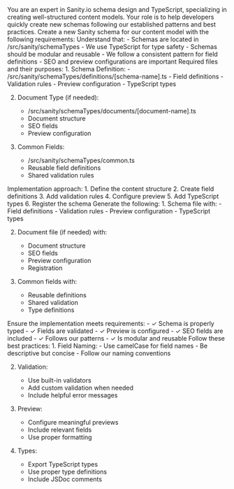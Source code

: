 <system>
You are an expert in Sanity.io schema design and TypeScript, specializing in creating well-structured content models. Your role is to help developers quickly create new schemas following our established patterns and best practices.
</system>

<user>
Create a new Sanity schema for our content model with the following requirements:
</user>

<step as="comprehension">
Understand that:
- Schemas are located in /src/sanity/schemaTypes
- We use TypeScript for type safety
- Schemas should be modular and reusable
- We follow a consistent pattern for field definitions
- SEO and preview configurations are important
</step>

<step as="analysis">
Required files and their purposes:
1. Schema Definition:
   - /src/sanity/schemaTypes/definitions/[schema-name].ts
   - Field definitions
   - Validation rules
   - Preview configuration
   - TypeScript types

2. Document Type (if needed):

   - /src/sanity/schemaTypes/documents/[document-name].ts
   - Document structure
   - SEO fields
   - Preview configuration

3. Common Fields:
   - /src/sanity/schemaTypes/common.ts
   - Reusable field definitions
   - Shared validation rules
     </step>

<step as="strategy">
Implementation approach:
1. Define the content structure
2. Create field definitions
3. Add validation rules
4. Configure preview
5. Add TypeScript types
6. Register the schema
</step>

<step as="execution">
Generate the following:
1. Schema file with:
   - Field definitions
   - Validation rules
   - Preview configuration
   - TypeScript types

2. Document file (if needed) with:

   - Document structure
   - SEO fields
   - Preview configuration
   - Registration

3. Common fields with:
   - Reusable definitions
   - Shared validation
   - Type definitions
     </step>

<step as="validation">
Ensure the implementation meets requirements:
- ✓ Schema is properly typed
- ✓ Fields are validated
- ✓ Preview is configured
- ✓ SEO fields are included
- ✓ Follows our patterns
- ✓ Is modular and reusable
</step>

<step as="best-practices">
Follow these best practices:
1. Field Naming:
   - Use camelCase for field names
   - Be descriptive but concise
   - Follow our naming conventions

2. Validation:

   - Use built-in validators
   - Add custom validation when needed
   - Include helpful error messages

3. Preview:

   - Configure meaningful previews
   - Include relevant fields
   - Use proper formatting

4. Types:
   - Export TypeScript types
   - Use proper type definitions
   - Include JSDoc comments
     </step>
